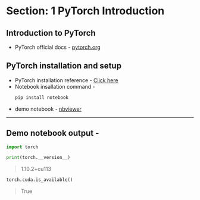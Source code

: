 # Section: 1 PyTorch Introduction

## Introduction to PyTorch

* PyTorch official docs - [pytorch.org](https://pytorch.org)

## PyTorch installation and setup

* PyTorch installation reference - [Click here](https://pytorch.org/get-started/locally/)
* Notebook insallation command - 
    ```bash
    pip install notebook
    ```
* demo notebook - [nbviewer](https://nbviewer.org/github/c17hawke/Pytorch-basics/blob/main/codebase/00_first_demo.ipynb)

--- 

## Demo notebook output - 

```python
import torch
```
```python
print(torch.__version__)
```
>   1.10.2+cu113

```python
torch.cuda.is_available()
```
>   True

